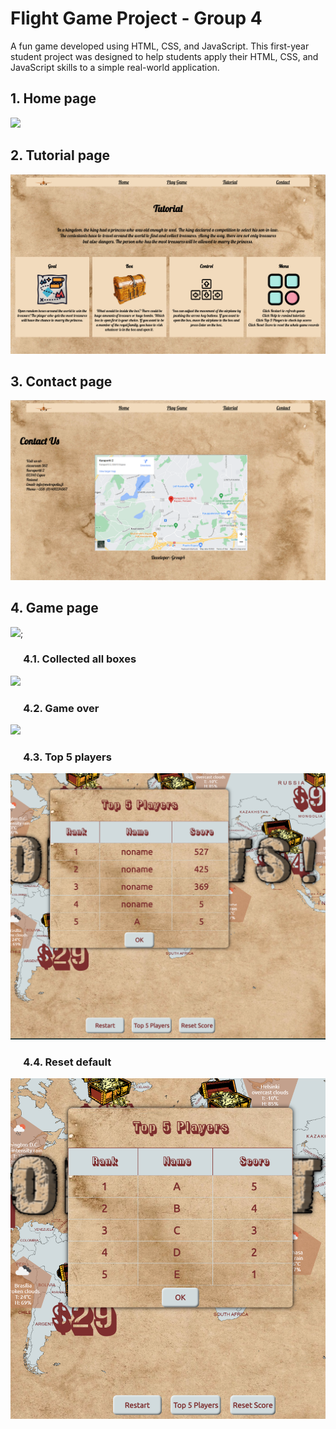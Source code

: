 # Flight Game Project - Group 4
A fun game developed using HTML, CSS, and JavaScript. This first-year student project was designed to help students apply their HTML, CSS, and JavaScript skills to a simple real-world application.

## 1. Home page
<img src="rm/rm_home.png">

## 2. Tutorial page
<img src="rm/rm_tutorial.png">

## 3. Contact page
<img src="rm/rm_contact.png">

## 4. Game page
<img src="rm/rm_playgame.png">; 

### &emsp; 4.1. Collected all boxes
<img src="rm/rm_gameOK.png">

### &emsp; 4.2. Game over
<img src="rm/rm_gameover.png">

### &emsp; 4.3. Top 5 players
<img src="rm/rm_top5.png">

### &emsp; 4.4. Reset default
<img src="rm/rm_reset.png">
